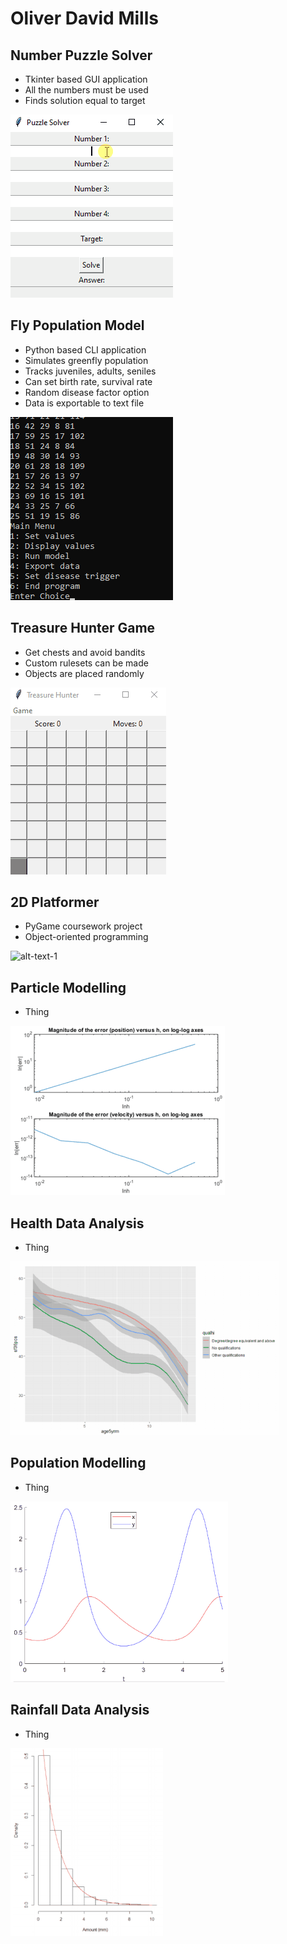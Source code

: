 # Oliver David Mills
## Number Puzzle Solver
- Tkinter based GUI application
- All the numbers must be used
- Finds solution equal to target

![alt-text-1](solverdemo.gif)

## Fly Population Model
- Python based CLI application
- Simulates greenfly population
- Tracks juveniles, adults, seniles
- Can set birth rate, survival rate
- Random disease factor option
- Data is exportable to text file

![alt-text-1](greenflydemo.gif) 

## Treasure Hunter Game
- Get chests and avoid bandits
- Custom rulesets can be made
- Objects are placed randomly

![alt-text-1](treasuredemo.gif) 

## 2D Platformer
- PyGame coursework project
- Object-oriented programming


![alt-text-1](platformdemo.gif) 

## Particle Modelling
- Thing

![alt-text-1](model1demo.gif) 

## Health Data Analysis
- Thing

![alt-text-1](healthdemo.gif)  

## Population Modelling
- Thing

![alt-text-1](model3demo.gif) 

## Rainfall Data Analysis
- Thing

![alt-text-1](raindemo.gif)
